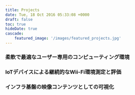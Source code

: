 ```yaml
---
title: Projects
date: Tue, 18 Oct 2016 05:33:08 +0000
draft: false
toc: true
hideDate: true
cascade:
    featured_image: '/images/featured_projects.jpg'
---
```


### 柔軟で最適なユーザー専用のコンピューティング環境

### IoTデバイスによる継続的なWii-Fi環境測定と評価

### インフラ基盤の映像コンテンツとしての可視化
